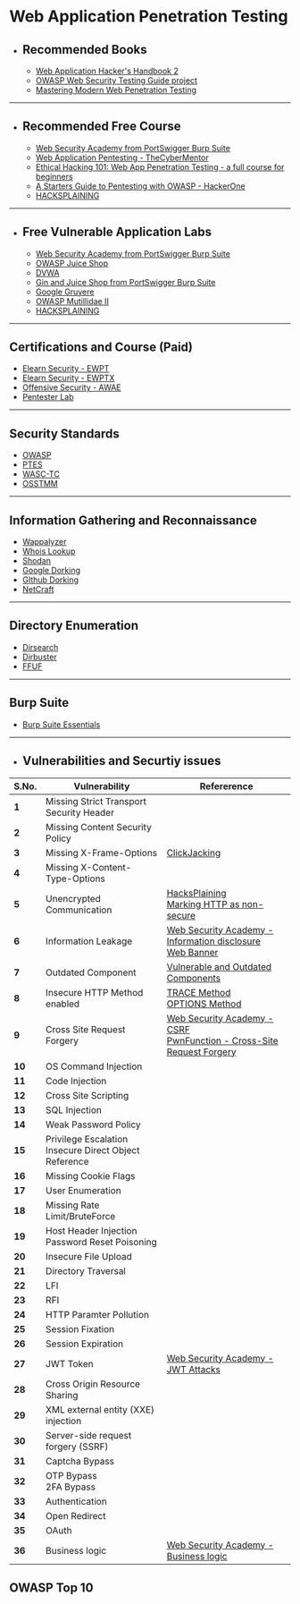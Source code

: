 # Web Application Penetration Testing
- ## Recommended Books
  - [Web Application Hacker's Handbook 2](https://github.com/0x000NULL/CSSR/blob/master/DOWNLOADED/OSCPRepo-master/PDFs%26Documents/Recommended%20Books/The%20Web%20Application%20Hackers%20Handbook%202nd%20Edition.pdf)
  - [OWASP Web Security Testing Guide project](https://github.com/OWASP/wstg/releases/download/v4.2/wstg-v4.2.pdf)
  - [Mastering Modern Web Penetration Testing](https://dl.hellodigi.ir/dl.hellodigi.ir/dl/book/Mastering%20Modern%20Web%20Penetration.pdf)

___

- ## Recommended Free Course
  - [Web Security Academy from PortSwigger Burp Suite](https://portswigger.net/web-security/dashboard)
  - [Web Application Pentesting - TheCyberMentor](https://www.youtube.com/playlist?list=PLLKT__MCUeixCoi2jtP2Jj8nZzM4MOzBL)
  - [Ethical Hacking 101: Web App Penetration Testing - a full course for beginners](https://www.youtube.com/watch?v=2_lswM1S264&t=34s)
  - [A Starters Guide to Pentesting with OWASP - HackerOne](https://www.youtube.com/watch?v=AO_sqXb-gKE)
  - [HACKSPLAINING](https://www.hacksplaining.com/)

___

- ## Free Vulnerable Application Labs
  - [Web Security Academy from PortSwigger Burp Suite](https://portswigger.net/web-security/dashboard)
  - [OWASP Juice Shop](https://github.com/juice-shop/juice-shop)
  - [DVWA](https://github.com/digininja/DVWA)
  - [Gin and Juice Shop from PortSwigger Burp Suite](https://ginandjuice.shop/)
  - [Google Gruyere](https://google-gruyere.appspot.com/)
  - [OWASP Mutillidae II](https://github.com/webpwnized/mutillidae)
  - [HACKSPLAINING](https://www.hacksplaining.com/)
  
___

## Certifications and Course (Paid)
  - [Elearn Security - EWPT](https://elearnsecurity.com/product/ewpt-certification/)
  - [Elearn Security - EWPTX](https://elearnsecurity.com/product/ewptxv2-certification/)
  - [Offensive Security - AWAE](https://www.offensive-security.com/awae-oswe/)
  - [Pentester Lab](https://pentesterlab.com/)
___

## Security Standards 
  - [OWASP](https://owasp.org/)
  - [PTES](http://www.pentest-standard.org/index.php/Main_Page)
  - [WASC-TC](http://projects.webappsec.org/w/page/13246978/Threat%20Classification)
  - [OSSTMM](https://www.isecom.org/OSSTMM.3.pdf)
  
___

## Information Gathering and Reconnaissance
  - [Wappalyzer](https://www.wappalyzer.com/)
  - [Whois Lookup](https://whois.domaintools.com/)
  - [Shodan](https://www.shodan.io/)
  - [Google Dorking](https://tryhackme.com/room/googledorking)
  - [GIthub Dorking](https://www.youtube.com/watch?v=l0YsEk_59fQ)
  - [NetCraft](https://sitereport.netcraft.com/)
  
___

## Directory Enumeration
  - [Dirsearch](https://github.com/maurosoria/dirsearch)
  - [Dirbuster](https://www.kali.org/tools/dirbuster/)
  - [FFUF](https://github.com/ffuf/ffuf)

___

## Burp Suite
  - [Burp Suite Essentials](https://www.youtube.com/playlist?list=PLoX0sUafNGbH9bmbIANk3D50FNUmuJIF3)
___

- ## Vulnerabilities and Securtiy issues

S.No. | Vulnerability | Refererence
--- | --- | ---
**1** | Missing Strict Transport Security Header |
**2** | Missing Content Security Policy |
**3** | Missing X-Frame-Options |[ClickJacking](https://portswigger.net/web-security/clickjacking)
**4** | Missing X-Content-Type-Options |
**5** | Unencrypted Communication |[HacksPlaining](https://www.hacksplaining.com/exercises/unencrypted-communication)<br>[Marking HTTP as non-secure](https://www.chromium.org/Home/chromium-security/marking-http-as-non-secure/)
**6** | Information Leakage |[Web Security Academy - Information disclosure](https://portswigger.net/web-security/information-disclosure)<br>[Web Banner](https://www.acunetix.com/blog/articles/configure-web-server-disclose-identity/)
**7** | Outdated Component |[Vulnerable and Outdated Components](https://owasp.org/Top10/A06_2021-Vulnerable_and_Outdated_Components/)
**8** | Insecure HTTP Method enabled | [TRACE Method](https://portswigger.net/kb/issues/00500a00_http-trace-method-is-enabled)<br>[OPTIONS Method](https://www.invicti.com/web-vulnerability-scanner/vulnerabilities/options-method-enabled/)
**9** | Cross Site Request Forgery |[Web Security Academy - CSRF](https://portswigger.net/web-security/csrf)<br>[PwnFunction - Cross-Site Request Forgery](https://www.youtube.com/watch?v=eWEgUcHPle0)
**10** | OS Command Injection |
**11** | Code Injection |
**12** | Cross Site Scripting |
**13** | SQL Injection |
**14** | Weak Password Policy |
**15** | Privilege Escalation<br>Insecure Direct Object Reference |
**16** | Missing Cookie Flags |
**17** | User Enumeration |
**18** | Missing Rate Limit/BruteForce |
**19** | Host Header Injection<br>Password Reset Poisoning |
**20** | Insecure File Upload |
**21** | Directory Traversal |
**22** | LFI |
**23** | RFI |
**24** | HTTP Paramter Pollution |
**25** | Session Fixation |
**26** | Session Expiration |
**27** | JWT Token | [Web Security Academy - JWT Attacks](https://portswigger.net/web-security/jwt)
**28** | Cross Origin Resource Sharing |
**29** | XML external entity (XXE) injection |
**30** | Server-side request forgery (SSRF) |
**31** | Captcha Bypass |
**32** | OTP Bypass<br>2FA Bypass |
**33** | Authentication |
**34** | Open Redirect |
**35** | OAuth |
**36** | Business logic | [Web Security Academy - Business logic](https://portswigger.net/web-security/logic-flaws)


## OWASP Top 10





 
